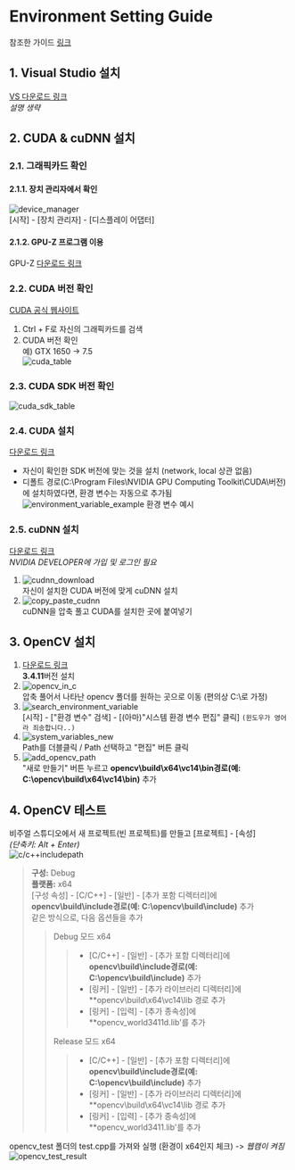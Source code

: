 # Environment Setting Guide
참조한 가이드 [링크](https://mickael-k.tistory.com/15)
## 1. Visual Studio 설치
[VS 다운로드 링크](https://visualstudio.microsoft.com/ko/)  
*설명 생략*  
## 2. CUDA & cuDNN 설치
### 2.1. 그래픽카드 확인
#### 2.1.1. 장치 관리자에서 확인
![device_manager](https://i.imgur.com/FSKpzFx.png)  
[시작] - [장치 관리자] - [디스플레이 어댑터]
#### 2.1.2. GPU-Z 프로그램 이용
GPU-Z [다운로드 링크](https://software.naver.com/software/summary.nhn?softwareId=MFS_100082)
### 2.2. CUDA 버전 확인
[CUDA 공식 웹사이트](https://www.wikiwand.com/en/CUDA#/GPUs_supported)
1. Ctrl + F로 자신의 그래픽카드를 검색
2. CUDA 버전 확인  
예) GTX 1650 -> 7.5  
![cuda_table](https://i.imgur.com/AWt6grr.png)  
### 2.3. CUDA SDK 버전 확인
![cuda_sdk_table](https://i.imgur.com/0yrGcXn.png)  
### 2.4. CUDA 설치
[다운로드 링크](https://developer.nvidia.com/cuda-toolkit-archive)  
* 자신이 확인한 SDK 버전에 맞는 것을 설치 (network, local 상관 없음)  
* 디폴트 경로(C:\Program Files\NVIDIA GPU Computing Toolkit\CUDA\버전)에 설치하였다면, 환경 변수는 자동으로 추가됨  
  ![environment_variable_example](https://i.imgur.com/Tm3TgXY.png)
 환경 변수 예시
### 2.5. cuDNN 설치
[다운로드 링크](https://developer.nvidia.com/rdp/cudnn-download)  
*NVIDIA DEVELOPER에 가입 및 로그인 필요*
1. ![cudnn_download](https://i.imgur.com/rBP7FZI.png)  
자신이 설치한 CUDA 버전에 맞게 cuDNN 설치
2. ![copy_paste_cudnn](https://i.imgur.com/XtVbf8w.png)  
cuDNN을 압축 풀고 CUDA를 설치한 곳에 붙여넣기
## 3. OpenCV 설치
1. [다운로드 링크](https://opencv.org/releases/)  
**3.4.11**버전 설치
2. ![opencv_in_c](https://i.imgur.com/mDutkvi.png)  
압축 풀어서 나타난 opencv 폴더를 원하는 곳으로 이동 (편의상 C:\로 가정)
3. ![search_environment_variable](https://i.imgur.com/dj1GjHM.png)  
[시작] - ["환경 변수" 검색] - [(아마)"시스템 환경 변수 편집" 클릭]
`(윈도우가 영어라 죄송합니다..)`
4. ![system_variables_new](https://i.imgur.com/VV1LjcG.png)  
Path를 더블클릭 / Path 선택하고 "편집" 버튼 클릭
5. ![add_opencv_path](https://i.imgur.com/8fJJCPx.png)  
"새로 만들기" 버튼 누르고 **opencv\build\x64\vc14\bin경로(예: C:\opencv\build\x64\vc14\bin)** 추가
## 4. OpenCV 테스트
비주얼 스튜디오에서 새 프로젝트(빈 프로젝트)를 만들고 [프로젝트] - [속성]  
*(단축키: Alt + Enter)*  
![c/c++_includepath_](https://i.imgur.com/QmC3Cwm.png)  
> **구성:** Debug  
> **플랫폼:** x64  
> [구성 속성] - [C/C++] - [일반] - [추가 포함 디렉터리]에 **opencv\build\include경로(예: C:\opencv\build\include)** 추가  
> 같은 방식으로, 다음 옵션들을 추가  
> > Debug 모드 x64  
> > > * [C/C++] - [일반] - [추가 포함 디렉터리]에 **opencv\build\include경로(예: C:\opencv\build\include)** 추가  
> > > * [링커] - [일반] - [추가 라이브러리 디렉터리]에 **opencv\build\x64\vc14\lib 경로 추가  
> > > * [링커] - [입력] - [추가 종속성]에 **opencv_world3411d.lib'를 추가  
> > > 
> > Release 모드 x64  
> > > * [C/C++] - [일반] - [추가 포함 디렉터리]에 **opencv\build\include경로(예: C:\opencv\build\include)** 추가  
> > > * [링커] - [일반] - [추가 라이브러리 디렉터리]에 **opencv\build\x64\vc14\lib 경로 추가  
> > > * [링커] - [입력] - [추가 종속성]에 **opencv_world3411.lib'를 추가  

opencv_test 폴더의 test.cpp를 가져와 실행 (환경이 x64인지 체크) -> *웹캠이 켜짐*
![opencv_test_result](https://i.imgur.com/S9go4Zp.png)  
